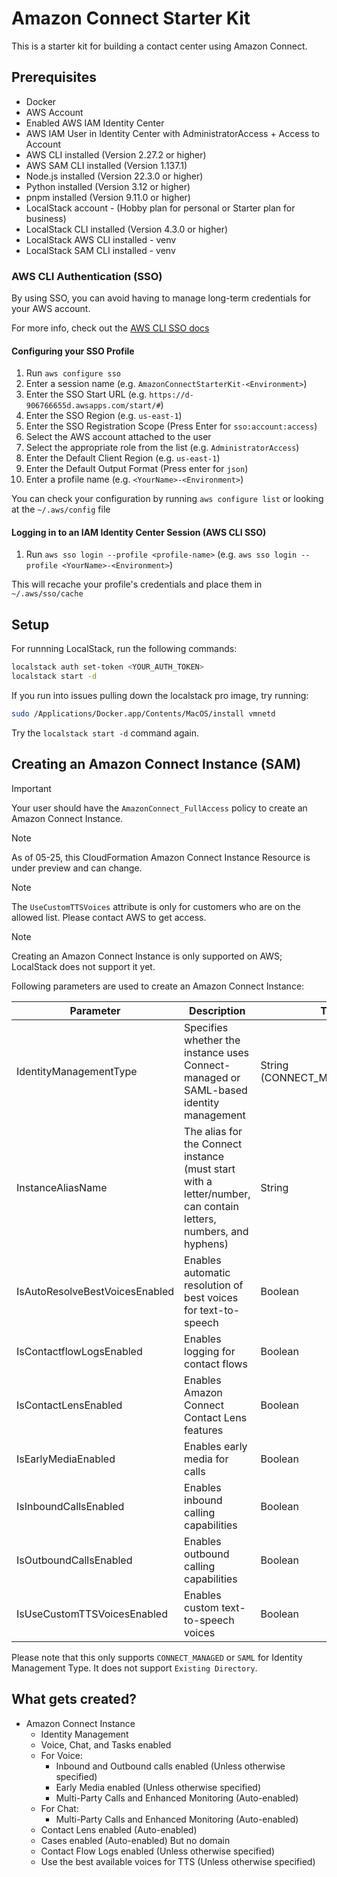 # Amazon Connect Starter Kit

This is a starter kit for building a contact center using Amazon Connect.

## Prerequisites

- Docker
- AWS Account
- Enabled AWS IAM Identity Center
- AWS IAM User in Identity Center with AdministratorAccess + Access to Account
- AWS CLI installed (Version 2.27.2 or higher)
- AWS SAM CLI installed (Version 1.137.1)
- Node.js installed (Version 22.3.0 or higher)
- Python installed (Version 3.12 or higher)
- pnpm installed (Version 9.11.0 or higher)
- LocalStack account - (Hobby plan for personal or Starter plan for business)
- LocalStack CLI installed (Version 4.3.0 or higher)
- LocalStack AWS CLI installed - venv
- LocalStack SAM CLI installed - venv

### AWS CLI Authentication (SSO)

By using SSO, you can avoid having to manage long-term credentials for your AWS account.

For more info, check out the [AWS CLI SSO docs](https://docs.aws.amazon.com/cli/latest/userguide/cli-configure-sso.html)

#### Configuring your SSO Profile

1. Run `aws configure sso`
2. Enter a session name (e.g. `AmazonConnectStarterKit-<Environment>`)
3. Enter the SSO Start URL (e.g. `https://d-906766655d.awsapps.com/start/#`)
4. Enter the SSO Region (e.g. `us-east-1`)
5. Enter the SSO Registration Scope (Press Enter for `sso:account:access`)
6. Select the AWS account attached to the user
7. Select the appropriate role from the list (e.g. `AdministratorAccess`)
8. Enter the Default Client Region (e.g. `us-east-1`)
9. Enter the Default Output Format (Press enter for `json`)
10. Enter a profile name (e.g. `<YourName>-<Environment>`)

You can check your configuration by running `aws configure list` or looking at the `~/.aws/config` file

#### Logging in to an IAM Identity Center Session (AWS CLI SSO)

1. Run `aws sso login --profile <profile-name>` (e.g. `aws sso login --profile <YourName>-<Environment>`)

This will recache your profile's credentials and place them in `~/.aws/sso/cache`

## Setup

For runnning LocalStack, run the following commands:

```sh
localstack auth set-token <YOUR_AUTH_TOKEN>
localstack start -d
```

If you run into issues pulling down the localstack pro image, try running:

```sh
sudo /Applications/Docker.app/Contents/MacOS/install vmnetd
```

Try the `localstack start -d` command again.

## Creating an Amazon Connect Instance (SAM)

> [!IMPORTANT]
> Your user should have the `AmazonConnect_FullAccess` policy to create an Amazon Connect Instance.

> [!NOTE]
> As of 05-25, this CloudFormation Amazon Connect Instance Resource is under preview and can change.

> [!NOTE]
> The `UseCustomTTSVoices` attribute is only for customers who are on the allowed list. Please contact AWS to get access.

> [!NOTE]
> Creating an Amazon Connect Instance is only supported on AWS; LocalStack does not support it yet.

Following parameters are used to create an Amazon Connect Instance:

| Parameter                      | Description                                                                                                     | Type                          | Required                            |
| ------------------------------ | --------------------------------------------------------------------------------------------------------------- | ----------------------------- | ----------------------------------- |
| IdentityManagementType         | Specifies whether the instance uses Connect-managed or SAML-based identity management                           | String (CONNECT_MANAGED/SAML) | Optional (Default: CONNECT_MANAGED) |
| InstanceAliasName              | The alias for the Connect instance (must start with a letter/number, can contain letters, numbers, and hyphens) | String                        | Required                            |
| IsAutoResolveBestVoicesEnabled | Enables automatic resolution of best voices for text-to-speech                                                  | Boolean                       | Optional (Default: true)            |
| IsContactflowLogsEnabled       | Enables logging for contact flows                                                                               | Boolean                       | Optional (Default: true)            |
| IsContactLensEnabled           | Enables Amazon Connect Contact Lens features                                                                    | Boolean                       | Optional (Default: true)            |
| IsEarlyMediaEnabled            | Enables early media for calls                                                                                   | Boolean                       | Optional (Default: true)            |
| IsInboundCallsEnabled          | Enables inbound calling capabilities                                                                            | Boolean                       | Optional (Default: true)            |
| IsOutboundCallsEnabled         | Enables outbound calling capabilities                                                                           | Boolean                       | Optional (Default: true)            |
| IsUseCustomTTSVoicesEnabled    | Enables custom text-to-speech voices                                                                            | Boolean                       | Optional (Default: true)            |

Please note that this only supports `CONNECT_MANAGED` or `SAML` for Identity Management Type.
It does not support `Existing Directory`.

## What gets created?

- Amazon Connect Instance
  - Identity Management
  - Voice, Chat, and Tasks enabled
  - For Voice:
    - Inbound and Outbound calls enabled (Unless otherwise specified)
    - Early Media enabled (Unless otherwise specified)
    - Multi-Party Calls and Enhanced Monitoring (Auto-enabled)
  - For Chat:
    - Multi-Party Calls and Enhanced Monitoring (Auto-enabled)
  - Contact Lens enabled (Auto-enabled)
  - Cases enabled (Auto-enabled) But no domain
  - Contact Flow Logs enabled (Unless otherwise specified)
  - Use the best available voices for TTS (Unless otherwise specified)
